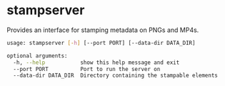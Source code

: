 # stampserver

Provides an interface for stamping metadata on PNGs and MP4s.

```bash
usage: stampserver [-h] [--port PORT] [--data-dir DATA_DIR]

optional arguments:
  -h, --help           show this help message and exit
  --port PORT          Port to run the server on
  --data-dir DATA_DIR  Directory containing the stampable elements
```


